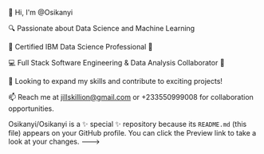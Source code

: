 👋 Hi, I'm @Osikanyi

🔍 Passionate about Data Science and Machine Learning

🌱 Certified IBM Data Science Professional 💼

💻 Full Stack Software Engineering & Data Analysis Collaborator 🤝

💞 Looking to expand my skills and contribute to exciting projects!

📫 Reach me at jillskillion@gmail.com or +233550999008 for collaboration opportunities.

Osikanyi/Osikanyi is a ✨ special ✨ repository because its `README.md` (this file) appears on your GitHub profile.
You can click the Preview link to take a look at your changes.
--->
